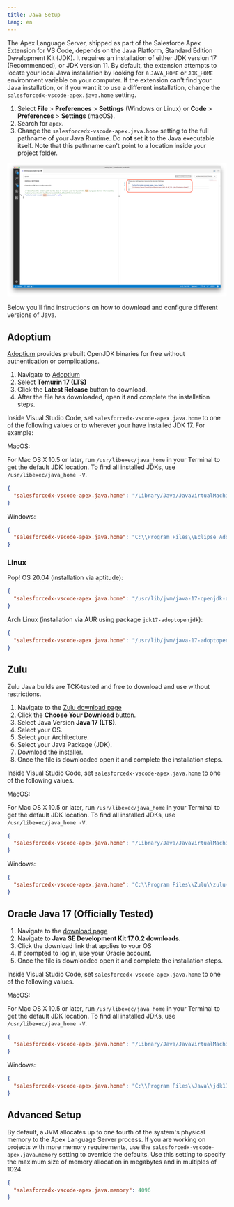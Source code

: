 ```yaml
---
title: Java Setup
lang: en
---
```


The Apex Language Server, shipped as part of the Salesforce Apex Extension for VS Code, depends on the Java Platform, Standard Edition Development Kit (JDK). It requires an installation of either JDK version 17 (Recommended), or JDK version 11. By default, the extension attempts to locate your local Java installation by looking for a `JAVA_HOME` or `JDK_HOME` environment variable on your computer. If the extension can't find your Java installation, or if you want it to use a different installation, change the `salesforcedx-vscode-apex.java.home` setting.

1. Select **File** > **Preferences** > **Settings** (Windows or Linux) or **Code** > **Preferences** > **Settings** (macOS).
2. Search for `apex`.
3. Change the `salesforcedx-vscode-apex.java.home` setting to the full pathname of your Java Runtime. Do **not** set it to the Java executable itself. Note that this pathname can't point to a location inside your project folder.

![Apex Java Setting](../../../images/apex-java-home-setting.png)

Below you'll find instructions on how to download and configure different versions of Java.

## Adoptium

[Adoptium](https://adoptium.net) provides prebuilt OpenJDK binaries for free without authentication or complications.

1. Navigate to [Adoptium](https://adoptium.net/?variant=openjdk17)
2. Select **Temurin 17 (LTS)**
3. Click the **Latest Release** button to download.
4. After the file has downloaded, open it and complete the installation steps.

Inside Visual Studio Code, set `salesforcedx-vscode-apex.java.home` to one of the following values or to wherever your have installed JDK 17. For example:

MacOS:

For Mac OS X 10.5 or later, run `/usr/libexec/java_home` in your Terminal to get the default JDK location. To find all installed JDKs, use `/usr/libexec/java_home -V`.

```json
{
  "salesforcedx-vscode-apex.java.home": "/Library/Java/JavaVirtualMachines/temurin-17.jdk/Contents/Home"
}
```

Windows:

```json
{
  "salesforcedx-vscode-apex.java.home": "C:\\Program Files\\Eclipse Adoptium\\jdk-17.0.2.8-hotspot"
}
```

### Linux

Pop! OS 20.04 (installation via aptitude):

```json
{
  "salesforcedx-vscode-apex.java.home": "/usr/lib/jvm/java-17-openjdk-amd64"
}
```

Arch Linux (installation via AUR using package `jdk17-adoptopenjdk`):

```json
{
  "salesforcedx-vscode-apex.java.home": "/usr/lib/jvm/java-17-adoptopenjdk"
}
```

## Zulu

Zulu Java builds are TCK-tested and free to download and use without restrictions.

1. Navigate to the [Zulu download page](https://www.azul.com/downloads/zulu/)
2. Click the **Choose Your Download** button.
3. Select Java Version **Java 17 (LTS)**.
4. Select your OS.
5. Select your Architecture.
6. Select your Java Package (JDK).
7. Download the installer.
8. Once the file is downloaded open it and complete the installation steps.

Inside Visual Studio Code, set `salesforcedx-vscode-apex.java.home` to one of the following values.

MacOS:

For Mac OS X 10.5 or later, run `/usr/libexec/java_home` in your Terminal to get the default JDK location. To find all installed JDKs, use `/usr/libexec/java_home -V`.

```json
{
  "salesforcedx-vscode-apex.java.home": "/Library/Java/JavaVirtualMachines/zulu-17.jdk/Contents/Home"
}
```

Windows:

```json
{
  "salesforcedx-vscode-apex.java.home": "C:\\Program Files\\Zulu\\zulu-17"
}
```

## Oracle Java 17 (Officially Tested)

1. Navigate to the [download page](https://www.oracle.com/java/technologies/downloads/)
2. Navigate to **Java SE Development Kit 17.0.2 downloads**.
3. Click the download link that applies to your OS
4. If prompted to log in, use your Oracle account.
5. Once the file is downloaded open it and complete the installation steps.

Inside Visual Studio Code, set `salesforcedx-vscode-apex.java.home` to one of the following values.

MacOS:

For Mac OS X 10.5 or later, run `/usr/libexec/java_home` in your Terminal to get the default JDK location. To find all installed JDKs, use `/usr/libexec/java_home -V`.

```json
{
  "salesforcedx-vscode-apex.java.home": "/Library/Java/JavaVirtualMachines/jdk-17.0.2.jdk/Contents/Home"
}
```

Windows:

```json
{
  "salesforcedx-vscode-apex.java.home": "C:\\Program Files\\Java\\jdk17.0.2"
}
```

## Advanced Setup

By default, a JVM allocates up to one fourth of the system's physical memory to the Apex Language Server process. If you are working on projects with more memory requirements, use the `salesforcedx-vscode-apex.java.memory` setting to override the defaults. Use this setting to specify the maximum size of memory allocation in megabytes and in multiples of 1024.

```json
{
  "salesforcedx-vscode-apex.java.memory": 4096
}
```
